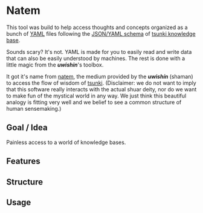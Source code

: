 # Natem

This tool was build to help access thoughts and concepts organized as a
bunch of [YAML](https://yaml.org) files following the
[JSON/YAML schema](http://json-schema.org/draft-07/json-schema-validation.html) of
[tsunki knowledge base](https://gitlab.com/zwischenloesung/tsunki_example).

Sounds scary? It's not. YAML is made for you to easily read and write data that
can also be easily understood by machines. The rest is done with a little magic
from the ***uwishin***'s toolbox.

It got it's name from
[natem](https://en.wikipedia.org/wiki/Ayahuasca),
the medium provided by the ***uwishín***
(shaman) to access the flow of wisdom of
[tsunki](https://en.wikipedia.org/wiki/Tsunki).
(Disclaimer: we do not want to imply that this software really
interacts with the actual shuar deity, nor do we want to make
fun of the mystical world in any way. We just think this beautiful
analogy is fitting very well and we belief to see a common
structure of human sensemaking.)


## Goal / Idea

Painless access to a world of knowledge bases.

## Features


## Structure


## Usage


